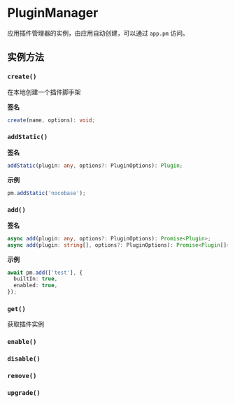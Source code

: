 # PluginManager

应用插件管理器的实例，由应用自动创建，可以通过 `app.pm` 访问。

## 实例方法

### `create()`

在本地创建一个插件脚手架

**签名**

```ts
create(name, options): void;
```

### `addStatic()`

**签名**

```ts
addStatic(plugin: any, options?: PluginOptions): Plugin;
```

**示例**

```ts
pm.addStatic('nocobase');
```

### `add()`

**签名**

```ts
async add(plugin: any, options?: PluginOptions): Promise<Plugin>;
async add(plugin: string[], options?: PluginOptions): Promise<Plugin[]>;
```

**示例**

```ts
await pm.add(['test'], {
  builtIn: true,
  enabled: true,
});
```

### `get()`

获取插件实例

### `enable()`

### `disable()`

### `remove()`

### `upgrade()`
